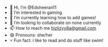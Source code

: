 - 👋 Hi, I’m @Edsheeran11
- 👀 I’m interested in gaming
- 🌱 I’m currently learning how to add games!
- 💞️ I’m looking to collaborate on none currently
- 📫 How to reach me hizlizyy8a@gmail.com
- 😄 Pronouns: she/her
- ⚡ Fun fact: i like to read and do stuff like swim!

<!---
Edsheeran11/Edsheeran11 is a ✨ special ✨ repository because its `README.md` (this file) appears on your GitHub profile.
You can click the Preview link to take a look at your changes.
--->
